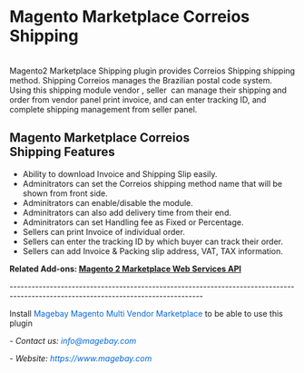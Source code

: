 <h1>Magento Marketplace Correios Shipping</h1>

<p><br />
Magento2 Marketplace Shipping plugin provides Correios Shipping shipping method. Shipping Correios manages the Brazilian postal code system. Using this shipping module vendor , seller &nbsp;can manage their shipping and order from vendor panel print invoice, and can enter tracking ID, and complete shipping management from seller panel.</p>

<h2>Magento Marketplace Correios Shipping&nbsp;Features</h2>

<ul>
	<li>Ability to download Invoice and Shipping Slip easily.</li>
	<li>Adminitrators can set the Correios shipping method name that will be shown from front side.</li>
	<li>Adminitrators can enable/disable the module.</li>
	<li>Adminitrators can also add delivery time from their end.</li>
	<li>Adminitrators can set Handling fee as Fixed or Percentage.</li>
	<li>Sellers can print Invoice of individual order.</li>
	<li>Sellers can enter the tracking ID by which buyer can track their order.</li>
	<li>Sellers can add Invoice &amp; Packing slip address, VAT, TAX information.</li>
</ul>

<p><strong>Related Add-ons:&nbsp;<a href="https://github.com/magebaycom/magento-marketplace-web-services-api">Magento 2 Marketplace Web Services API</a></strong></p>

<p>-----------------------------------------------------------------------------------------------------------------------------------</p>

<p>Install&nbsp;<a href="https://www.magebay.com/magento-multi-vendor-marketplace-extension" style="box-sizing: border-box; background-color: transparent; color: rgb(3, 102, 214); text-decoration-line: none;">Magebay Magento Multi Vendor Marketplace</a>&nbsp;to be able to use this plugin</p>

<p><em>- Contact&nbsp;us:&nbsp;<a href="mailto:info@magebay.com" style="box-sizing: border-box; background-color: transparent; color: rgb(3, 102, 214); text-decoration-line: none;">info@magebay.com</a></em></p>

<p><em>- Website:&nbsp;<a href="https://www.magebay.com/" style="box-sizing: border-box; background-color: transparent; color: rgb(3, 102, 214); text-decoration-line: none;">https://www.magebay.com</a></em></p>

